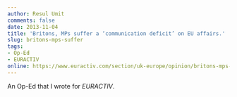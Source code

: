 ```yaml
---
author: Resul Umit
comments: false
date: 2013-11-04
title: 'Britons, MPs suffer a ‘communication deficit’ on EU affairs.'
slug: britons-mps-suffer
tags:
- Op-Ed
- EURACTIV
online: https://www.euractiv.com/section/uk-europe/opinion/britons-mps-suffer-a-communication-deficit-on-eu-affairs/
---
```


An Op-Ed that I wrote for _EURACTIV_.



